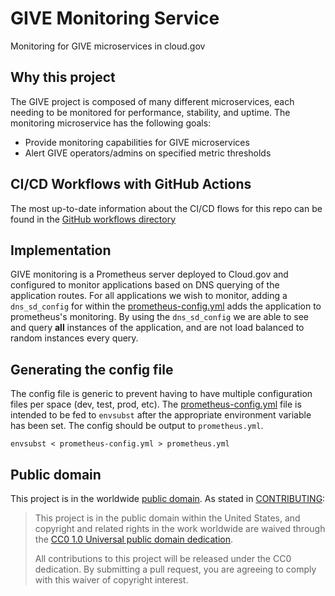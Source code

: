 # GIVE Monitoring Service
Monitoring for GIVE microservices in cloud.gov

## Why this project
The GIVE project is composed of many different microservices, each needing to
be monitored for performance, stability, and uptime. The monitoring
microservice has the following goals:
* Provide monitoring capabilities for GIVE microservices
* Alert GIVE operators/admins on specified metric thresholds

## CI/CD Workflows with GitHub Actions
The most up-to-date information about the CI/CD flows for this repo can be found in the
[GitHub workflows directory](https://github.com/18F/identity-give-monitoring/tree/main/.github/workflows)

## Implementation
GIVE monitoring is a Prometheus server deployed to Cloud.gov and configured to monitor
applications based on DNS querying of the application routes. For all applications we
wish to monitor, adding a `dns_sd_config` for within the [prometheus-config.yml](#prometheus-config.yml)
adds the application to prometheus's monitoring. By using the `dns_sd_config` we are
able to see and query **all** instances of the application, and are not load balanced to
random instances every query.

## Generating the config file
The config file is generic to prevent having to have multiple configuration files
per space (dev, test, prod, etc). The [prometheus-config.yml](#prometheus-config.yml)
file is intended to be fed to `envsubst` after the appropriate environment variable
has been set. The config should be output to `prometheus.yml`.
```shell
envsubst < prometheus-config.yml > prometheus.yml
```

## Public domain

This project is in the worldwide [public domain](LICENSE.md). As stated in
[CONTRIBUTING](CONTRIBUTING.md):

> This project is in the public domain within the United States, and copyright
and related rights in the work worldwide are waived through the
[CC0 1.0 Universal public domain dedication](https://creativecommons.org/publicdomain/zero/1.0/).
>
> All contributions to this project will be released under the CC0 dedication.
By submitting a pull request, you are agreeing to comply with this waiver of
copyright interest.
